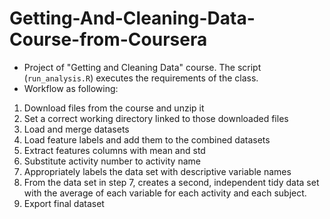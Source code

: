 # Getting-And-Cleaning-Data-Course-from-Coursera
* Project of "Getting and Cleaning Data" course. The script (`run_analysis.R`) executes the requirements of the class.
* Workflow as following:
1. Download files from the course and unzip it
2. Set a correct working directory linked to those downloaded files
3. Load and merge datasets
4. Load feature labels and add them to the combined datasets
5. Extract features columns with mean and std
6. Substitute activity number to activity name
7. Appropriately labels the data set with descriptive variable names
8. From the data set in step 7, creates a second, independent tidy data set with the average of each variable for each activity and each subject.
9. Export final dataset
